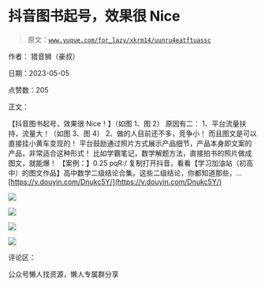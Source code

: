 # 抖音图书起号，效果很 Nice

> 原文：[`www.yuque.com/for_lazy/xkrm14/uunru4eatftuassc`](https://www.yuque.com/for_lazy/xkrm14/uunru4eatftuassc)



作者： 猎音狮（豪叔）



日期：2023-05-05



点赞数：205

<ne-card data-card-name="hr" data-card-type="block" id="mUGA6" data-event-boundary="card">

正文：



【抖音图书起号，效果很 Nice！】（如图 1、图 2） 原因有二： 1、平台流量扶持，流量大！（如图 3、图 4） 2、做的人目前还不多，竞争小！ 而且图文是可以直接挂小黄车变现的！ 平台鼓励通过照片方式展示产品细节，产品本身即文案的产品，非常适合这种形式！ 比如学霸笔记，数学解题方法，直接拍书的照片做成图文，就能爆！ 【案例：】0.25 pqR:/ 复制打开抖音，看看【学习加油站（初高中）的图文作品】高中数学二级结论合集。这些二级结论，你都知道那些，... [https://v.douyin.com/Dnukc5Y/](https://v.douyin.com/Dnukc5Y/)



<ne-card data-card-name="image" data-card-type="inline" id="ussC6" data-event-boundary="card">![](img/ea09dead9ae5856f879f6c617d57a148.png)</ne-card>



<ne-card data-card-name="image" data-card-type="inline" id="IabLB" data-event-boundary="card">![](img/7b7bde070712f08324907f2e6d9960c9.png)</ne-card>



<ne-card data-card-name="image" data-card-type="inline" id="p6AKY" data-event-boundary="card">![](img/12b28d5a4b4190cdf0f355982f4b7636.png)</ne-card>



<ne-card data-card-name="image" data-card-type="inline" id="Ry4nu" data-event-boundary="card">![](img/4943272de3561b9751d5aa352a780972.png)</ne-card>

<ne-card data-card-name="hr" data-card-type="block" id="ZZGro" data-event-boundary="card">

评论区：

<ne-card data-card-name="hr" data-card-type="block" id="PJkrw" data-event-boundary="card">

公众号懒人找资源，懒人专属群分享

</ne-card></ne-card></ne-card>